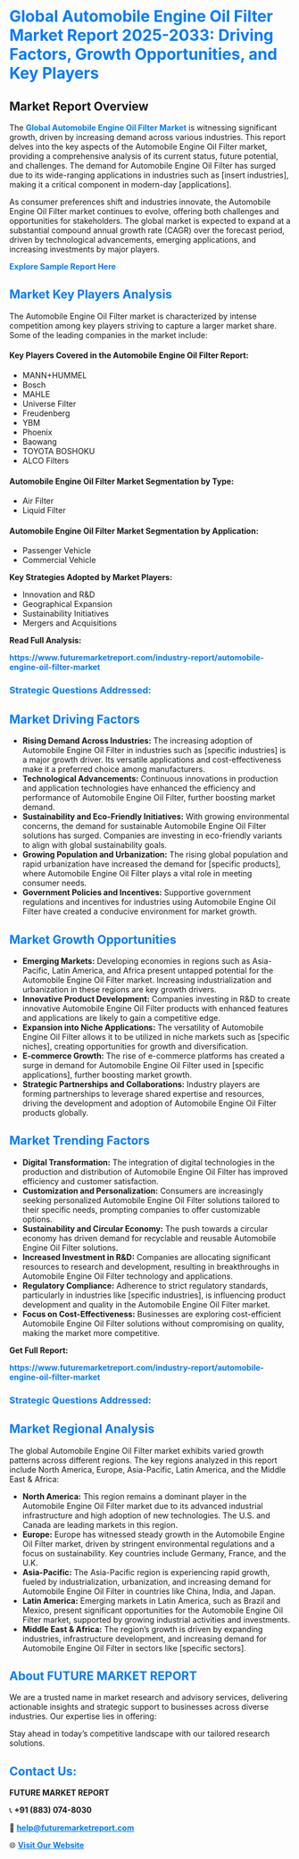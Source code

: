 <h1 style="color: #007BFF;">Global Automobile Engine Oil Filter Market Report 2025-2033: Driving Factors, Growth Opportunities, and Key Players</h1>

<section id="overview">
<h2>Market Report Overview</h2>
<p>The <a href="https://www.futuremarketreport.com/industry-report/automobile-engine-oil-filter-market" style="color: #007BFF; text-decoration: none;"><strong>Global Automobile Engine Oil Filter Market</strong></a> is witnessing significant growth, driven by increasing demand across various industries. This report delves into the key aspects of the Automobile Engine Oil Filter market, providing a comprehensive analysis of its current status, future potential, and challenges. The demand for Automobile Engine Oil Filter has surged due to its wide-ranging applications in industries such as [insert industries], making it a critical component in modern-day [applications].</p>
<p>As consumer preferences shift and industries innovate, the Automobile Engine Oil Filter market continues to evolve, offering both challenges and opportunities for stakeholders. The global market is expected to expand at a substantial compound annual growth rate (CAGR) over the forecast period, driven by technological advancements, emerging applications, and increasing investments by major players.</p>
</section>

<section id="overview">
<p><a href="https://www.futuremarketreport.com/request-sample/reportId=91472" style="color: #007BFF; text-decoration: none;"><strong>Explore Sample Report Here</strong></a></p>
</section>

<section id="key-players">
<h2 style="color: #007BFF;">Market Key Players Analysis</h2>
<p>The Automobile Engine Oil Filter market is characterized by intense competition among key players striving to capture a larger market share. Some of the leading companies in the market include:</p>
<h4>Key Players Covered in the Automobile Engine Oil Filter Report:</h4>
<ul><li>MANN+HUMMEL</li><li>Bosch</li><li>MAHLE</li><li>Universe Filter</li><li>Freudenberg</li><li>YBM</li><li>Phoenix</li><li>Baowang</li><li>TOYOTA BOSHOKU</li><li>ALCO Filters</li></ul>
<h4>Automobile Engine Oil Filter Market Segmentation by Type:</h4>
<ul><li>Air Filter</li><li>Liquid Filter</li></ul>

<h4>Automobile Engine Oil Filter Market Segmentation by Application:</h4>
<ul><li>Passenger Vehicle</li><li>Commercial Vehicle</li></ul>
<p><strong>Key Strategies Adopted by Market Players:</strong></p>
<ul>
<li>Innovation and R&D</li>
<li>Geographical Expansion</li>
<li>Sustainability Initiatives</li>
<li>Mergers and Acquisitions</li>
</ul>
</section>

<section>
<p><strong>Read Full Analysis: </strong></p><a href="https://www.futuremarketreport.com/industry-report/automobile-engine-oil-filter-market" style="color: #007BFF; text-decoration: none;"><strong>https://www.futuremarketreport.com/industry-report/automobile-engine-oil-filter-market</strong></a>
<h3 style="color: #007BFF;">Strategic Questions Addressed:</h3>
</section>

<section id="driving-factors">
<h2 style="color: #007BFF;">Market Driving Factors</h2>
<ul>
<li><strong>Rising Demand Across Industries:</strong> The increasing adoption of Automobile Engine Oil Filter in industries such as [specific industries] is a major growth driver. Its versatile applications and cost-effectiveness make it a preferred choice among manufacturers.</li>
<li><strong>Technological Advancements:</strong> Continuous innovations in production and application technologies have enhanced the efficiency and performance of Automobile Engine Oil Filter, further boosting market demand.</li>
<li><strong>Sustainability and Eco-Friendly Initiatives:</strong> With growing environmental concerns, the demand for sustainable Automobile Engine Oil Filter solutions has surged. Companies are investing in eco-friendly variants to align with global sustainability goals.</li>
<li><strong>Growing Population and Urbanization:</strong> The rising global population and rapid urbanization have increased the demand for [specific products], where Automobile Engine Oil Filter plays a vital role in meeting consumer needs.</li>
<li><strong>Government Policies and Incentives:</strong> Supportive government regulations and incentives for industries using Automobile Engine Oil Filter have created a conducive environment for market growth.</li>
</ul>
</section>

<section id="growth-opportunities">
<h2 style="color: #007BFF;">Market Growth Opportunities</h2>
<ul>
<li><strong>Emerging Markets:</strong> Developing economies in regions such as Asia-Pacific, Latin America, and Africa present untapped potential for the Automobile Engine Oil Filter market. Increasing industrialization and urbanization in these regions are key growth drivers.</li>
<li><strong>Innovative Product Development:</strong> Companies investing in R&D to create innovative Automobile Engine Oil Filter products with enhanced features and applications are likely to gain a competitive edge.</li>
<li><strong>Expansion into Niche Applications:</strong> The versatility of Automobile Engine Oil Filter allows it to be utilized in niche markets such as [specific niches], creating opportunities for growth and diversification.</li>
<li><strong>E-commerce Growth:</strong> The rise of e-commerce platforms has created a surge in demand for Automobile Engine Oil Filter used in [specific applications], further boosting market growth.</li>
<li><strong>Strategic Partnerships and Collaborations:</strong> Industry players are forming partnerships to leverage shared expertise and resources, driving the development and adoption of Automobile Engine Oil Filter products globally.</li>
</ul>
</section>

<section id="trending-factors">
<h2 style="color: #007BFF;">Market Trending Factors</h2>
<ul>
<li><strong>Digital Transformation:</strong> The integration of digital technologies in the production and distribution of Automobile Engine Oil Filter has improved efficiency and customer satisfaction.</li>
<li><strong>Customization and Personalization:</strong> Consumers are increasingly seeking personalized Automobile Engine Oil Filter solutions tailored to their specific needs, prompting companies to offer customizable options.</li>
<li><strong>Sustainability and Circular Economy:</strong> The push towards a circular economy has driven demand for recyclable and reusable Automobile Engine Oil Filter solutions.</li>
<li><strong>Increased Investment in R&D:</strong> Companies are allocating significant resources to research and development, resulting in breakthroughs in Automobile Engine Oil Filter technology and applications.</li>
<li><strong>Regulatory Compliance:</strong> Adherence to strict regulatory standards, particularly in industries like [specific industries], is influencing product development and quality in the Automobile Engine Oil Filter market.</li>
<li><strong>Focus on Cost-Effectiveness:</strong> Businesses are exploring cost-efficient Automobile Engine Oil Filter solutions without compromising on quality, making the market more competitive.</li>
</ul>
</section>

<section>
<p><strong>Get Full Report: </strong></p><a href="https://www.futuremarketreport.com/industry-report/automobile-engine-oil-filter-market" style="color: #007BFF; text-decoration: none;"><strong>https://www.futuremarketreport.com/industry-report/automobile-engine-oil-filter-market</strong></a>
<h3 style="color: #007BFF;">Strategic Questions Addressed:</h3>
</section>


<section id="regional-analysis">
<h2 style="color: #007BFF;">Market Regional Analysis</h2>
<p>The global Automobile Engine Oil Filter market exhibits varied growth patterns across different regions. The key regions analyzed in this report include North America, Europe, Asia-Pacific, Latin America, and the Middle East & Africa:</p>
<ul>
<li><strong>North America:</strong> This region remains a dominant player in the Automobile Engine Oil Filter market due to its advanced industrial infrastructure and high adoption of new technologies. The U.S. and Canada are leading markets in this region.</li>
<li><strong>Europe:</strong> Europe has witnessed steady growth in the Automobile Engine Oil Filter market, driven by stringent environmental regulations and a focus on sustainability. Key countries include Germany, France, and the U.K.</li>
<li><strong>Asia-Pacific:</strong> The Asia-Pacific region is experiencing rapid growth, fueled by industrialization, urbanization, and increasing demand for Automobile Engine Oil Filter in countries like China, India, and Japan.</li>
<li><strong>Latin America:</strong> Emerging markets in Latin America, such as Brazil and Mexico, present significant opportunities for the Automobile Engine Oil Filter market, supported by growing industrial activities and investments.</li>
<li><strong>Middle East & Africa:</strong> The region’s growth is driven by expanding industries, infrastructure development, and increasing demand for Automobile Engine Oil Filter in sectors like [specific sectors].</li>
</ul>
</section>

<footer>
<h2 style="color: #007BFF;">About FUTURE MARKET REPORT</h2>
<p>We are a trusted name in market research and advisory services, delivering actionable insights and strategic support to businesses across diverse industries. Our expertise lies in offering:</p>

<p>Stay ahead in today’s competitive landscape with our tailored research solutions.</p>

<h2 style="color: #007BFF;">Contact Us:</h2>
<p><strong>FUTURE MARKET REPORT</strong></p>
<p>📞 <strong>+91 (883) 074-8030</strong></p>
<p>📧 <strong><a href="mailto:help@futuremarketreport.com" style="color: #007BFF;">help@futuremarketreport.com</a></strong></p>
<p>🌐 <strong><a href="https://www.futuremarketreport.com/" style="color: #007BFF;">Visit Our Website</a></strong></p>
</footer>
